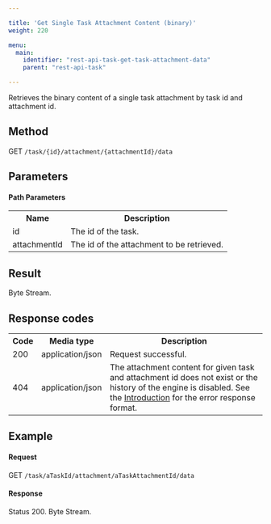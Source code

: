 ```yaml
---

title: 'Get Single Task Attachment Content (binary)'
weight: 220

menu:
  main:
    identifier: "rest-api-task-get-task-attachment-data"
    parent: "rest-api-task"

---
```


Retrieves the binary content of a single task attachment by task id and attachment id.


Method
------

GET `/task/{id}/attachment/{attachmentId}/data`


Parameters
----------

#### Path Parameters

<table class="table table-striped">
  <tr>
    <th>Name</th>
    <th>Description</th>
  </tr>
  <tr>
    <td>id</td>
    <td>The id of the task.</td>
  </tr>
  <tr>
    <td>attachmentId</td>
    <td>The id of the attachment to be retrieved.</td>
  </tr>
</table>


Result
------

Byte Stream.

Response codes
--------------

<table class="table table-striped">
  <tr>
    <th>Code</th>
    <th>Media type</th>
    <th>Description</th>
  </tr>
  <tr>
    <td>200</td>
    <td>application/json</td>
    <td>Request successful.</td>
  </tr>
  <tr>
    <td>404</td>
    <td>application/json</td>
    <td>The attachment content for given task and attachment id does not exist or the history of the engine is disabled. See the <a href="ref:#overview-introduction">Introduction</a> for the error response format.</td>
  </tr>
</table>


Example
-------

#### Request

GET `/task/aTaskId/attachment/aTaskAttachmentId/data`

#### Response

Status 200.
Byte Stream.
